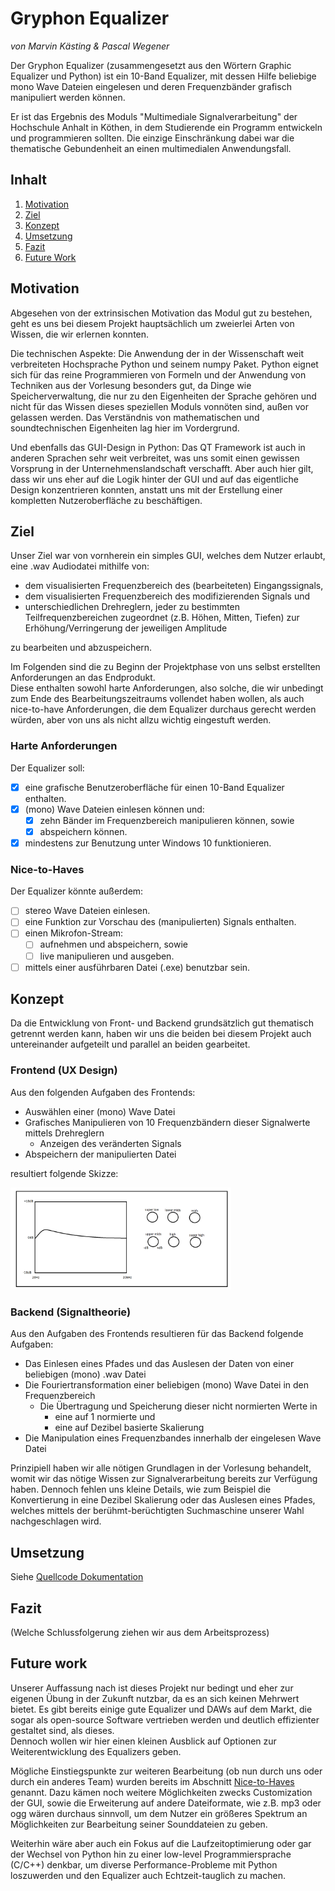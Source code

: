 # Gryphon Equalizer

_von Marvin Kästing & Pascal Wegener_

Der Gryphon Equalizer (zusammengesetzt aus den Wörtern Graphic Equalizer und Python) ist ein 10-Band Equalizer, mit dessen Hilfe beliebige mono Wave Dateien eingelesen und deren Frequenzbänder grafisch manipuliert werden können.

Er ist das Ergebnis des Moduls "Multimediale Signalverarbeitung" der Hochschule Anhalt in Köthen, in dem Studierende ein
Programm entwickeln und programmieren sollten. Die einzige Einschränkung dabei war die thematische Gebundenheit an einen
multimedialen Anwendungsfall.

## Inhalt

1. [Motivation](#motivation)
2. [Ziel](#ziel)
3. [Konzept](#konzept)
4. [Umsetzung](#umsetzung)
5. [Fazit](#fazit)
6. [Future Work](#future-work)

## Motivation

Abgesehen von der extrinsischen Motivation das Modul gut zu bestehen, geht es uns bei diesem Projekt hauptsächlich um
zweierlei Arten von Wissen, die wir erlernen konnten.

Die technischen Aspekte: Die Anwendung der in der Wissenschaft weit verbreiteten Hochsprache Python und seinem numpy
Paket. Python eignet sich für das reine Programmieren von Formeln und der Anwendung von Techniken aus der Vorlesung
besonders gut, da Dinge wie Speicherverwaltung, die nur zu den Eigenheiten der Sprache gehören und nicht für das Wissen
dieses speziellen Moduls vonnöten sind, außen vor gelassen werden. Das Verständnis von mathematischen und
soundtechnischen Eigenheiten lag hier im Vordergrund.

Und ebenfalls das GUI-Design in Python: Das QT Framework ist auch in anderen Sprachen sehr weit verbreitet, was uns
somit einen gewissen Vorsprung in der Unternehmenslandschaft verschafft. Aber auch hier gilt, dass wir uns eher auf die
Logik hinter der GUI und auf das eigentliche Design konzentrieren konnten, anstatt uns mit der Erstellung einer
kompletten Nutzeroberfläche zu beschäftigen.

## Ziel

Unser Ziel war von vornherein ein simples GUI, welches dem Nutzer erlaubt, eine .wav Audiodatei mithilfe von:

- dem visualisierten Frequenzbereich des (bearbeiteten) Eingangssignals,
- dem visualisierten Frequenzbereich des modifizierenden Signals und
- unterschiedlichen Drehreglern, jeder zu bestimmten Teilfrequenzbereichen zugeordnet (z.B. Höhen, Mitten, Tiefen) zur
  Erhöhung/Verringerung der jeweiligen Amplitude

zu bearbeiten und abzuspeichern.

Im Folgenden sind die zu Beginn der Projektphase von uns selbst erstellten Anforderungen an das Endprodukt.  
Diese enthalten sowohl harte Anforderungen, also solche, die wir unbedingt zum Ende des Bearbeitungszeitraums vollendet
haben wollen, als auch nice-to-have Anforderungen, die dem Equalizer durchaus gerecht werden würden, aber von uns als
nicht allzu wichtig eingestuft werden.

### Harte Anforderungen

Der Equalizer soll:

- [x] eine grafische Benutzeroberfläche für einen 10-Band Equalizer enthalten.
- [x] (mono) Wave Dateien einlesen können und:
    - [x] zehn Bänder im Frequenzbereich manipulieren können, sowie
    - [x] abspeichern können.
- [x] mindestens zur Benutzung unter Windows 10 funktionieren.

### Nice-to-Haves

Der Equalizer könnte außerdem:

- [ ] stereo Wave Dateien einlesen.
- [ ] eine Funktion zur Vorschau des (manipulierten) Signals enthalten.
- [ ] einen Mikrofon-Stream:
    - [ ] aufnehmen und abspeichern, sowie
    - [ ] live manipulieren und ausgeben.
- [ ] mittels einer ausführbaren Datei (.exe) benutzbar sein.

## Konzept

Da die Entwicklung von Front- und Backend grundsätzlich gut thematisch getrennt werden kann, haben wir uns die beiden
bei diesem Projekt auch untereinander aufgeteilt und parallel an beiden gearbeitet.

### Frontend (UX Design)

Aus den folgenden Aufgaben des Frontends:

- Auswählen einer (mono) Wave Datei
- Grafisches Manipulieren von 10 Frequenzbändern dieser Signalwerte mittels Drehreglern
    - Anzeigen des veränderten Signals
- Abspeichern der manipulierten Datei

resultiert folgende Skizze:

<img alt="Prototyp der GUI" width="70%" src="./docs/assets/GUI_Skizze.png"/>

### Backend (Signaltheorie)

Aus den Aufgaben des Frontends resultieren für das Backend folgende Aufgaben:

- Das Einlesen eines Pfades und das Auslesen der Daten von einer beliebigen (mono) .wav Datei
- Die Fouriertransformation einer beliebigen (mono) Wave Datei in den Frequenzbereich
    - Die Übertragung und Speicherung dieser nicht normierten Werte in
        - eine auf 1 normierte und
        - eine auf Dezibel basierte Skalierung
- Die Manipulation eines Frequenzbandes innerhalb der eingelesen Wave Datei

Prinzipiell haben wir alle nötigen Grundlagen in der Vorlesung behandelt, womit wir das nötige Wissen zur
Signalverarbeitung bereits zur Verfügung haben. Dennoch fehlen uns kleine Details, wie zum Beispiel die Konvertierung in
eine Dezibel Skalierung oder das Auslesen eines Pfades, welches mittels der berühmt-berüchtigten Suchmaschine unserer
Wahl nachgeschlagen wird.

## Umsetzung

Siehe [Quellcode Dokumentation](./docs/index.md)

## Fazit

(Welche Schlussfolgerung ziehen wir aus dem Arbeitsprozess)

## Future work

Unserer Auffassung nach ist dieses Projekt nur bedingt und eher zur eigenen Übung in der Zukunft nutzbar, da es an sich
keinen Mehrwert bietet. Es gibt bereits einige gute Equalizer und DAWs auf dem Markt, die sogar als open-source Software
vertrieben werden und deutlich effizienter gestaltet sind, als dieses.  
Dennoch wollen wir hier einen kleinen Ausblick auf Optionen zur Weiterentwicklung des Equalizers geben.

Mögliche Einstiegspunkte zur weiteren Bearbeitung (ob nun durch uns oder durch ein anderes Team) wurden bereits im
Abschnitt [Nice-to-Haves](#nice-to-haves) genannt. Dazu kämen noch weitere Möglichkeiten zwecks Customization der GUI,
sowie die Erweiterung auf andere Dateiformate, wie z.B. mp3 oder ogg wären durchaus sinnvoll, um dem Nutzer ein größeres
Spektrum an Möglichkeiten zur Bearbeitung seiner Sounddateien zu geben.

Weiterhin wäre aber auch ein Fokus auf die Laufzeitoptimierung oder gar der Wechsel von Python hin zu einer low-level
Programmiersprache (C/C++) denkbar, um diverse Performance-Probleme mit Python loszuwerden und den Equalizer auch
Echtzeit-tauglich zu machen.
